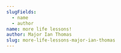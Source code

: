 ```yaml
---
slugFields:
  - name
  - author
name: more life lessons!
author: Major Ian Thomas
slug: more-life-lessons-major-ian-thomas
---
```


